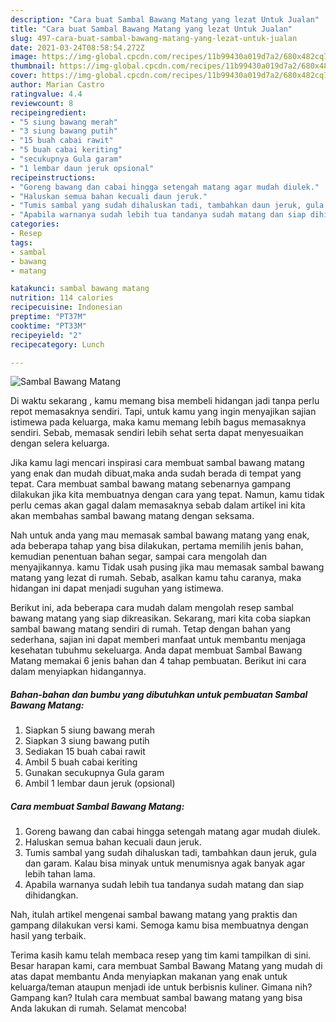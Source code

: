 ```yaml
---
description: "Cara buat Sambal Bawang Matang yang lezat Untuk Jualan"
title: "Cara buat Sambal Bawang Matang yang lezat Untuk Jualan"
slug: 497-cara-buat-sambal-bawang-matang-yang-lezat-untuk-jualan
date: 2021-03-24T08:58:54.272Z
image: https://img-global.cpcdn.com/recipes/11b99430a019d7a2/680x482cq70/sambal-bawang-matang-foto-resep-utama.jpg
thumbnail: https://img-global.cpcdn.com/recipes/11b99430a019d7a2/680x482cq70/sambal-bawang-matang-foto-resep-utama.jpg
cover: https://img-global.cpcdn.com/recipes/11b99430a019d7a2/680x482cq70/sambal-bawang-matang-foto-resep-utama.jpg
author: Marian Castro
ratingvalue: 4.4
reviewcount: 8
recipeingredient:
- "5 siung bawang merah"
- "3 siung bawang putih"
- "15 buah cabai rawit"
- "5 buah cabai keriting"
- "secukupnya Gula garam"
- "1 lembar daun jeruk opsional"
recipeinstructions:
- "Goreng bawang dan cabai hingga setengah matang agar mudah diulek."
- "Haluskan semua bahan kecuali daun jeruk."
- "Tumis sambal yang sudah dihaluskan tadi, tambahkan daun jeruk, gula dan garam. Kalau bisa minyak untuk menumisnya agak banyak agar lebih tahan lama."
- "Apabila warnanya sudah lebih tua tandanya sudah matang dan siap dihidangkan."
categories:
- Resep
tags:
- sambal
- bawang
- matang

katakunci: sambal bawang matang 
nutrition: 114 calories
recipecuisine: Indonesian
preptime: "PT37M"
cooktime: "PT33M"
recipeyield: "2"
recipecategory: Lunch

---
```



![Sambal Bawang Matang](https://img-global.cpcdn.com/recipes/11b99430a019d7a2/680x482cq70/sambal-bawang-matang-foto-resep-utama.jpg)

Di waktu  sekarang , kamu memang bisa membeli hidangan jadi tanpa perlu repot memasaknya sendiri. Tapi, untuk kamu yang ingin menyajikan sajian istimewa pada keluarga, maka kamu memang lebih bagus memasaknya sendiri. Sebab, memasak sendiri lebih sehat serta dapat menyesuaikan dengan selera keluarga.

Jika kamu lagi mencari inspirasi cara membuat sambal bawang matang yang enak dan mudah dibuat,maka anda sudah berada di tempat yang tepat. Cara membuat sambal bawang matang  sebenarnya gampang dilakukan jika kita membuatnya dengan cara yang tepat. Namun, kamu tidak perlu cemas akan gagal dalam memasaknya 
sebab dalam artikel ini kita akan membahas sambal bawang matang dengan seksama.  



Nah untuk anda yang mau memasak sambal bawang matang yang enak, ada beberapa tahap yang bisa dilakukan, pertama memilih jenis bahan, kemudian penentuan bahan segar, sampai cara mengolah dan menyajikannya. kamu Tidak usah pusing jika mau memasak sambal bawang matang yang lezat di rumah. Sebab, asalkan kamu  tahu caranya, maka hidangan ini dapat menjadi suguhan yang istimewa.

Berikut ini, ada beberapa cara mudah dalam mengolah resep sambal bawang matang yang siap dikreasikan. Sekarang, mari kita coba siapkan sambal bawang matang sendiri di rumah. Tetap dengan bahan yang sederhana, sajian ini dapat memberi manfaat untuk membantu menjaga kesehatan tubuhmu sekeluarga. Anda dapat membuat Sambal Bawang Matang memakai 6 jenis bahan dan 4 tahap pembuatan. Berikut ini cara dalam menyiapkan hidangannya.

<!--inarticleads1-->

##### Bahan-bahan dan bumbu yang dibutuhkan untuk pembuatan Sambal Bawang Matang:

1. Siapkan 5 siung bawang merah
1. Siapkan 3 siung bawang putih
1. Sediakan 15 buah cabai rawit
1. Ambil 5 buah cabai keriting
1. Gunakan secukupnya Gula garam
1. Ambil 1 lembar daun jeruk (opsional)




<!--inarticleads2-->

##### Cara membuat Sambal Bawang Matang:

1. Goreng bawang dan cabai hingga setengah matang agar mudah diulek.
1. Haluskan semua bahan kecuali daun jeruk.
1. Tumis sambal yang sudah dihaluskan tadi, tambahkan daun jeruk, gula dan garam. Kalau bisa minyak untuk menumisnya agak banyak agar lebih tahan lama.
1. Apabila warnanya sudah lebih tua tandanya sudah matang dan siap dihidangkan.




Nah, itulah artikel mengenai  sambal bawang matang  yang praktis dan gampang dilakukan versi kami. Semoga kamu bisa membuatnya dengan hasil yang terbaik. 

Terima kasih kamu telah membaca resep yang tim kami tampilkan di sini. Besar harapan kami, cara membuat  Sambal Bawang Matang yang mudah di atas dapat membantu Anda menyiapkan makanan yang enak untuk keluarga/teman ataupun menjadi ide untuk berbisnis kuliner. Gimana nih? Gampang kan? Itulah cara membuat sambal bawang matang yang bisa Anda lakukan di rumah. Selamat mencoba!

